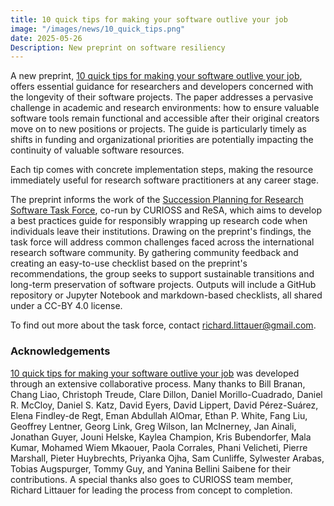 ```yaml
---
title: 10 quick tips for making your software outlive your job
image: "/images/news/10_quick_tips.png"
date: 2025-05-26
Description: New preprint on software resiliency
---
```


A new preprint, [10 quick tips for making your software outlive your job](https://arxiv.org/abs/2505.06484), offers essential guidance for researchers and developers concerned with the longevity of their software projects. The paper addresses a pervasive challenge in academic and research environments: how to ensure valuable software tools remain functional and accessible after their original creators move on to new positions or projects. The guide is particularly timely as shifts in funding and organizational priorities are potentially impacting the continuity of valuable software resources.

Each tip comes with concrete implementation steps, making the resource immediately useful for research software practitioners at any career stage.

The preprint informs the work of the [Succession Planning for Research Software Task Force](https://www.researchsoft.org/tf-succession-planning/), co-run by CURIOSS and ReSA, which aims to develop a best practices guide for responsibly wrapping up research code when individuals leave their institutions. Drawing on the preprint's findings, the task force will address common challenges faced across the international research software community. By gathering community feedback and creating an easy-to-use checklist based on the preprint's recommendations, the group seeks to support sustainable transitions and long-term preservation of software projects. Outputs will include a GitHub repository or Jupyter Notebook and markdown-based checklists, all shared under a CC-BY 4.0 license.

To find out more about the task force, contact richard.littauer@gmail.com.

### Acknowledgements

[10 quick tips for making your software outlive your job](https://arxiv.org/abs/2505.06484) was developed through an extensive collaborative process. Many thanks to Bill Branan, Chang Liao, Christoph Treude, Clare Dillon, Daniel Morillo-Cuadrado, Daniel R. McCloy, Daniel S. Katz, David Eyers, David Lippert, David Pérez-Suárez, Elena Findley-de Regt, Eman Abdullah AlOmar, Ethan P. White, Fang Liu, Geoffrey Lentner, Georg Link, Greg Wilson, Ian McInerney, Jan Ainali, Jonathan Guyer, Jouni Helske, Kaylea Champion, Kris Bubendorfer, Mala Kumar, Mohamed Wiem Mkaouer, Paola Corrales, Phani Velicheti, Pierre Marshall, Pieter Huybrechts, Priyanka Ojha, Sam Cunliffe, Sylwester Arabas, Tobias Augspurger, Tommy Guy, and Yanina Bellini Saibene for their contributions. A special thanks also goes to CURIOSS team member, Richard Littauer for leading the process from concept to completion.